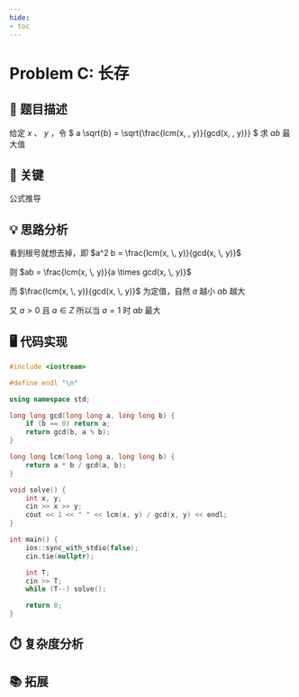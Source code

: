 ```yaml
---
hide:
- toc 
---
```


# Problem C: 长存

## 📝 题目描述

给定 $x$ 、 $y$ ，令 $ a \sqrt{b} = \sqrt{\frac{lcm(x, \, y)}{gcd(x, \, y)}} $
求 $ab$ 最大值

## 🔑 关键

公式推导

## 💡 思路分析

看到根号就想去掉，即 $a^2 b = \frac{lcm(x, \, y)}{gcd(x, \, y)}$

则 $ab = \frac{lcm(x, \, y)}{a \times gcd(x, \, y)}$

而 $\frac{lcm(x, \, y)}{gcd(x, \, y)}$ 为定值，自然 $a$ 越小 $ab$ 越大

又 $a > 0$ 且 $a \in Z$ 所以当 $a = 1$ 时 $ab$ 最大 


## 🖥️ 代码实现

```cpp
#include <iostream>

#define endl "\n"

using namespace std;

long long gcd(long long a, long long b) {
    if (b == 0) return a;
    return gcd(b, a % b);
}

long long lcm(long long a, long long b) {
    return a * b / gcd(a, b);
}

void solve() {
    int x, y;
    cin >> x >> y;
    cout << 1 << " " << lcm(x, y) / gcd(x, y) << endl;
}

int main() {
    ios::sync_with_stdio(false);
    cin.tie(nullptr);

    int T;
    cin >> T;
    while (T--) solve();

    return 0;
}   
```

## ⏱️ 复杂度分析

## 📚 拓展

